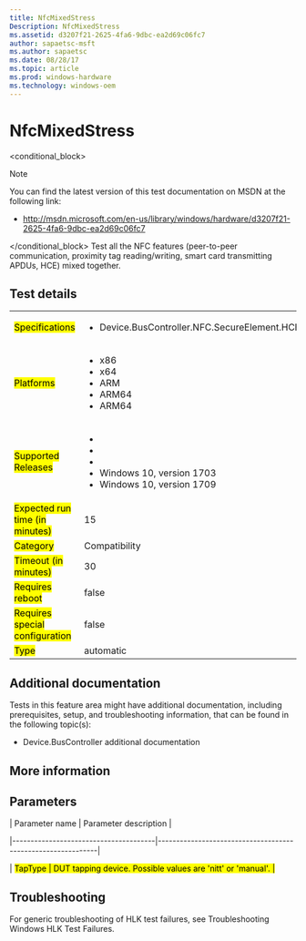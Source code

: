```yaml
---
title: NfcMixedStress
Description: NfcMixedStress
ms.assetid: d3207f21-2625-4fa6-9dbc-ea2d69c06fc7
author: sapaetsc-msft
ms.author: sapaetsc
ms.date: 08/28/17
ms.topic: article
ms.prod: windows-hardware
ms.technology: windows-oem
---
```


# NfcMixedStress

<conditional_block> <conditions> <docset value="standalone"></docset> </conditions>

>[!NOTE]
You can find the latest version of this test documentation on MSDN at the following link:

-   <xref hlink="http://msdn.microsoft.com/en-us/library/windows/hardware/d3207f21-2625-4fa6-9dbc-ea2d69c06fc7">http://msdn.microsoft.com/en-us/library/windows/hardware/d3207f21-2625-4fa6-9dbc-ea2d69c06fc7</b>


</conditional_block> Test all the NFC features (peer-to-peer communication, proximity tag reading/writing, smart card transmitting APDUs, HCE) mixed together.

## Test details

<table>
<colgroup>
<col width="50%" />
<col width="50%" />
</colgroup>
<tbody>
<tr class="odd">
<td><mark type="bullet_intro">Specifications</b></td>
<td><ul>
<li>Device.BusController.NFC.SecureElement.HCE.Reliability</li>
</ul></td>
</tr>
<tr class="even">
<td><mark type="bullet_intro">Platforms</b></td>
<td><ul>
<li><tla rid="win_threshold_desktop"></tla> x86</li>
<li><tla rid="win_threshold_desktop"></tla> x64</li>
<li><tla rid="win_threshold_mobile"></tla> ARM</li>
<li><tla rid="win_threshold_desktop"></tla> ARM64</li>
<li><tla rid="win_threshold_mobile"></tla> ARM64</li>
</ul></td>
</tr>
<tr class="odd">
<td><mark type="bullet_intro">Supported Releases</b></td>
<td><ul>
<li><tla rid="win_10"></tla></li>
<li><tla rid="win_10_th2"></tla></li>
<li><tla rid="win_10_rs1"></tla></li>
<li>Windows 10, version 1703</li>
<li>Windows 10, version 1709</li>
</ul></td>
</tr>
<tr class="even">
<td><mark type="bullet_intro">Expected run time (in minutes)</b></td>
<td>15</td>
</tr>
<tr class="odd">
<td><mark type="bullet_intro">Category</b></td>
<td>Compatibility</td>
</tr>
<tr class="even">
<td><mark type="bullet_intro">Timeout (in minutes)</b></td>
<td>30</td>
</tr>
<tr class="odd">
<td><mark type="bullet_intro">Requires reboot</b></td>
<td>false</td>
</tr>
<tr class="even">
<td><mark type="bullet_intro">Requires special configuration</b></td>
<td>false</td>
</tr>
<tr class="odd">
<td><mark type="bullet_intro">Type</b></td>
<td>automatic</td>
</tr>
</tbody>
</table>

## Additional documentation

Tests in this feature area might have additional documentation, including prerequisites, setup, and troubleshooting information, that can be found in the following topic(s):

-   <xref rid="p_hlk_test.device_buscontroller_additional_documentation">Device.BusController additional documentation</b>

## More information

## Parameters

| Parameter name                        | Parameter description                                       |
|---------------------------------------|-------------------------------------------------------------|
| <mark type="bullet_intro">TapType</b> | DUT tapping device. Possible values are 'nitt' or 'manual'. |

## Troubleshooting

For generic troubleshooting of HLK test failures, see <xref rid="p_hlk.troubleshooting_windows_hlk_test_failures">Troubleshooting Windows HLK Test Failures</b>.



